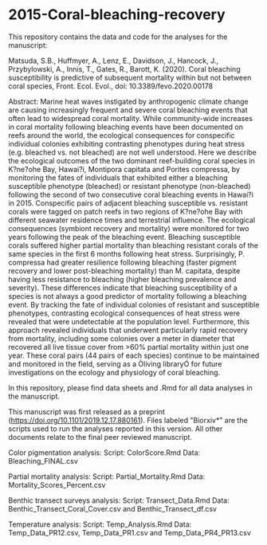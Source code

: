 # 2015-Coral-bleaching-recovery
This repository contains the data and code for the analyses for the manuscript:

Matsuda, S.B., Huffmyer, A., Lenz, E., Davidson, J., Hancock, J., Przybylowski, A., Innis, T., Gates, R., Barott, K. (2020). Coral bleaching susceptibility is predictive of subsequent mortality within but not between coral species, Front. Ecol. Evol., doi: 10.3389/fevo.2020.00178

Abstract:
Marine heat waves instigated by anthropogenic climate change are causing increasingly frequent and severe coral bleaching events that often lead to widespread coral mortality. While community-wide increases in coral mortality following bleaching events have been documented on reefs around the world, the ecological consequences for conspecific individual colonies exhibiting contrasting phenotypes during heat stress (e.g. bleached vs. not bleached) are not well understood. Here we describe the ecological outcomes of the two dominant reef-building coral species in K?ne?ohe Bay, Hawai?i, Montipora capitata and Porites compressa, by monitoring the fates of individuals that exhibited either a bleaching susceptible phenotype (bleached) or resistant phenotype (non-bleached) following the second of two consecutive coral bleaching events in Hawai?i in 2015. Conspecific pairs of adjacent bleaching susceptible vs. resistant corals were tagged on patch reefs in two regions of K?ne?ohe Bay with different seawater residence times and terrestrial influence. The ecological consequences (symbiont recovery and mortality) were monitored for two years following the peak of the bleaching event. Bleaching susceptible corals suffered higher partial mortality than bleaching resistant corals of the same species in the first 6 months following heat stress. Surprisingly, P. compressa had greater resilience following bleaching (faster pigment recovery and lower post-bleaching mortality) than M. capitata, despite having less resistance to bleaching (higher bleaching prevalence and severity). These differences indicate that bleaching susceptibility of a species is not always a good predictor of mortality following a bleaching event. By tracking the fate of individual colonies of resistant and susceptible phenotypes, contrasting ecological consequences of heat stress were revealed that were undetectable at the population level. Furthermore, this approach revealed individuals that underwent particularly rapid recovery from mortality, including some colonies over a meter in diameter that recovered all live tissue cover from >60% partial mortality within just one year. These coral pairs (44 pairs of each species) continue to be maintained and monitored in the field, serving as a Òliving libraryÓ for future investigations on the ecology and physiology of coral bleaching.

In this repository, please find data sheets and .Rmd for all data analyses in the manuscript.

This manuscript was first released as a preprint (https://doi.org/10.1101/2019.12.17.880161). Files labeled "Biorxiv*" are the scripts used to run the analyses reported in this version. All other documents relate to the final peer reviewed manuscript.


Color pigmentation analysis:
Script: ColorScore.Rmd
Data: Bleaching_FINAL.csv

Partial mortality analysis:
Script: Partial_Mortality.Rmd
Data: Mortality_Scores_Percent.csv

Benthic transect surveys analysis:
Script: Transect_Data.Rmd
Data: Benthic_Transect_Coral_Cover.csv and Benthic_Transect_df.csv

Temperature analysis:
Script: Temp_Analysis.Rmd
Data: Temp_Data_PR12.csv, Temp_Data_PR1.csv and Temp_Data_PR4_PR13.csv


